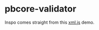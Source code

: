 # pbcore-validator


Inspo comes straight from this [xml.js](https://github.com/kripken/xml.js) demo.